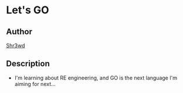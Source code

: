 # Let's GO

## Author

[Shr3wd](https://github.com/shr3wcl)

## Description

- I'm learning about RE engineering, and GO is the next language I'm aiming for next...
